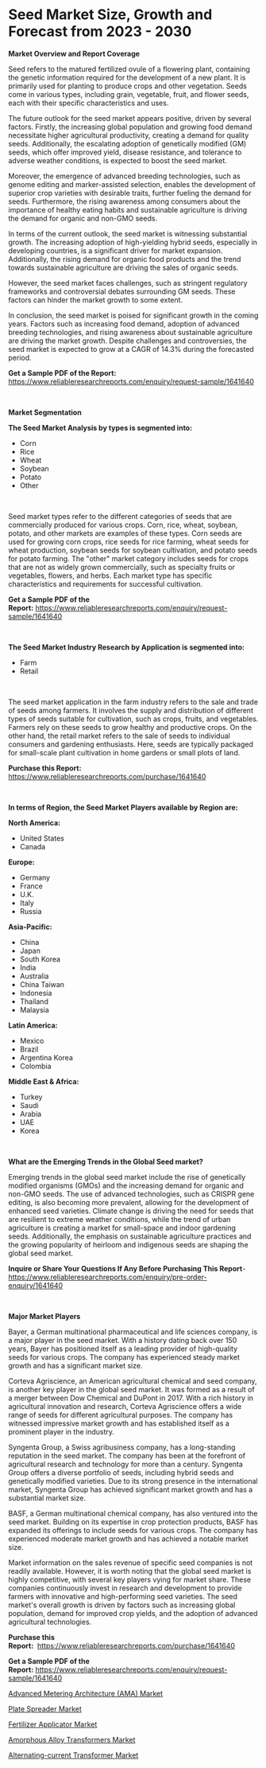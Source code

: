 <p><h1>Seed Market Size, Growth and Forecast from 2023 - 2030</h1></p><p><strong>Market Overview and Report Coverage</strong></p>
<p><p>Seed refers to the matured fertilized ovule of a flowering plant, containing the genetic information required for the development of a new plant. It is primarily used for planting to produce crops and other vegetation. Seeds come in various types, including grain, vegetable, fruit, and flower seeds, each with their specific characteristics and uses.</p><p>The future outlook for the seed market appears positive, driven by several factors. Firstly, the increasing global population and growing food demand necessitate higher agricultural productivity, creating a demand for quality seeds. Additionally, the escalating adoption of genetically modified (GM) seeds, which offer improved yield, disease resistance, and tolerance to adverse weather conditions, is expected to boost the seed market.</p><p>Moreover, the emergence of advanced breeding technologies, such as genome editing and marker-assisted selection, enables the development of superior crop varieties with desirable traits, further fueling the demand for seeds. Furthermore, the rising awareness among consumers about the importance of healthy eating habits and sustainable agriculture is driving the demand for organic and non-GMO seeds.</p><p>In terms of the current outlook, the seed market is witnessing substantial growth. The increasing adoption of high-yielding hybrid seeds, especially in developing countries, is a significant driver for market expansion. Additionally, the rising demand for organic food products and the trend towards sustainable agriculture are driving the sales of organic seeds.</p><p>However, the seed market faces challenges, such as stringent regulatory frameworks and controversial debates surrounding GM seeds. These factors can hinder the market growth to some extent.</p><p>In conclusion, the seed market is poised for significant growth in the coming years. Factors such as increasing food demand, adoption of advanced breeding technologies, and rising awareness about sustainable agriculture are driving the market growth. Despite challenges and controversies, the seed market is expected to grow at a CAGR of 14.3% during the forecasted period.</p></p>
<p><strong>Get a Sample PDF of the Report:</strong> <a href="https://www.reliableresearchreports.com/enquiry/request-sample/1641640">https://www.reliableresearchreports.com/enquiry/request-sample/1641640</a></p>
<p>&nbsp;</p>
<p><strong>Market Segmentation</strong></p>
<p><strong>The Seed Market Analysis by types is segmented into:</strong></p>
<p><ul><li>Corn</li><li>Rice</li><li>Wheat</li><li>Soybean</li><li>Potato</li><li>Other</li></ul></p>
<p>&nbsp;</p>
<p><p>Seed market types refer to the different categories of seeds that are commercially produced for various crops. Corn, rice, wheat, soybean, potato, and other markets are examples of these types. Corn seeds are used for growing corn crops, rice seeds for rice farming, wheat seeds for wheat production, soybean seeds for soybean cultivation, and potato seeds for potato farming. The "other" market category includes seeds for crops that are not as widely grown commercially, such as specialty fruits or vegetables, flowers, and herbs. Each market type has specific characteristics and requirements for successful cultivation.</p></p>
<p><strong>Get a Sample PDF of the Report:</strong>&nbsp;<a href="https://www.reliableresearchreports.com/enquiry/request-sample/1641640">https://www.reliableresearchreports.com/enquiry/request-sample/1641640</a></p>
<p>&nbsp;</p>
<p><strong>The Seed Market Industry Research by Application is segmented into:</strong></p>
<p><ul><li>Farm</li><li>Retail</li></ul></p>
<p>&nbsp;</p>
<p><p>The seed market application in the farm industry refers to the sale and trade of seeds among farmers. It involves the supply and distribution of different types of seeds suitable for cultivation, such as crops, fruits, and vegetables. Farmers rely on these seeds to grow healthy and productive crops. On the other hand, the retail market refers to the sale of seeds to individual consumers and gardening enthusiasts. Here, seeds are typically packaged for small-scale plant cultivation in home gardens or small plots of land.</p></p>
<p><strong>Purchase this Report:</strong>&nbsp; <a href="https://www.reliableresearchreports.com/purchase/1641640">https://www.reliableresearchreports.com/purchase/1641640</a></p>
<p>&nbsp;</p>
<p><strong>In terms of Region, the Seed Market Players available by Region are:</strong></p>
<p>
    <p> <strong> North America: </strong>
        <ul>
            <li>United States</li>
            <li>Canada</li>
        </ul>
        </p> 
    <p> <strong> Europe: </strong>
        <ul>
            <li>Germany</li>
            <li>France</li>
            <li>U.K.</li>
            <li>Italy</li>
            <li>Russia</li>
        </ul>
        </p> 
    <p> <strong> Asia-Pacific: </strong>
        <ul>
            <li>China</li>
            <li>Japan</li>
            <li>South Korea</li>
            <li>India</li>
            <li>Australia</li>
            <li>China Taiwan</li>
            <li>Indonesia</li>
            <li>Thailand</li>
            <li>Malaysia</li>
        </ul>
        </p> 
    <p> <strong> Latin America: </strong>
        <ul>
            <li>Mexico</li>
            <li>Brazil</li>
            <li>Argentina Korea</li>
            <li>Colombia</li>
        </ul>
        </p> 
    <p> <strong> Middle East & Africa: </strong>
        <ul>
            <li>Turkey</li>
            <li>Saudi</li>
            <li>Arabia</li>
            <li>UAE</li>
            <li>Korea</li>
        </ul>
    </p>
    </p>
<p>&nbsp;</p>
<p><strong>What are the Emerging Trends in the Global Seed market?</strong></p>
<p><p>Emerging trends in the global seed market include the rise of genetically modified organisms (GMOs) and the increasing demand for organic and non-GMO seeds. The use of advanced technologies, such as CRISPR gene editing, is also becoming more prevalent, allowing for the development of enhanced seed varieties. Climate change is driving the need for seeds that are resilient to extreme weather conditions, while the trend of urban agriculture is creating a market for small-space and indoor gardening seeds. Additionally, the emphasis on sustainable agriculture practices and the growing popularity of heirloom and indigenous seeds are shaping the global seed market.</p></p>
<p><strong>Inquire or Share Your Questions If Any Before Purchasing This Report</strong>- <a href="https://www.reliableresearchreports.com/enquiry/pre-order-enquiry/1641640">https://www.reliableresearchreports.com/enquiry/pre-order-enquiry/1641640</a></p>
<p>&nbsp;</p>
<p><strong>Major Market Players</strong></p>
<p><p>Bayer, a German multinational pharmaceutical and life sciences company, is a major player in the seed market. With a history dating back over 150 years, Bayer has positioned itself as a leading provider of high-quality seeds for various crops. The company has experienced steady market growth and has a significant market size. </p><p>Corteva Agriscience, an American agricultural chemical and seed company, is another key player in the global seed market. It was formed as a result of a merger between Dow Chemical and DuPont in 2017. With a rich history in agricultural innovation and research, Corteva Agriscience offers a wide range of seeds for different agricultural purposes. The company has witnessed impressive market growth and has established itself as a prominent player in the industry.</p><p>Syngenta Group, a Swiss agribusiness company, has a long-standing reputation in the seed market. The company has been at the forefront of agricultural research and technology for more than a century. Syngenta Group offers a diverse portfolio of seeds, including hybrid seeds and genetically modified varieties. Due to its strong presence in the international market, Syngenta Group has achieved significant market growth and has a substantial market size.</p><p>BASF, a German multinational chemical company, has also ventured into the seed market. Building on its expertise in crop protection products, BASF has expanded its offerings to include seeds for various crops. The company has experienced moderate market growth and has achieved a notable market size.</p><p>Market information on the sales revenue of specific seed companies is not readily available. However, it is worth noting that the global seed market is highly competitive, with several key players vying for market share. These companies continuously invest in research and development to provide farmers with innovative and high-performing seed varieties. The seed market's overall growth is driven by factors such as increasing global population, demand for improved crop yields, and the adoption of advanced agricultural technologies.</p></p>
<p><strong>Purchase this Report:</strong>&nbsp;&nbsp;<a href="https://www.reliableresearchreports.com/purchase/1641640">https://www.reliableresearchreports.com/purchase/1641640</a></p>
<p></p>
<p><strong>Get a Sample PDF of the Report:</strong>&nbsp;<a href="https://www.reliableresearchreports.com/enquiry/request-sample/1641640">https://www.reliableresearchreports.com/enquiry/request-sample/1641640</a></p>
<p><p><a href="https://www.linkedin.com/pulse/advanced-metering-architecture-ama-market-insights-y7yhe/">Advanced Metering Architecture (AMA) Market</a></p><p><a href="https://github.com/abbypearson7765/Market-Research-Report-List-1/blob/main/plate-spreader-market.md">Plate Spreader Market</a></p><p><a href="https://github.com/grishafomin4852/Market-Research-Report-List-1/blob/main/fertilizer-applicator-market.md">Fertilizer Applicator Market</a></p><p><a href="https://www.linkedin.com/pulse/amorphous-alloy-transformers-market-insights-players-forecast-etmee/">Amorphous Alloy Transformers Market</a></p><p><a href="https://www.linkedin.com/pulse/alternating-current-transformer-market-challenges-opportunities-oaawe/">Alternating-current Transformer Market</a></p></p>